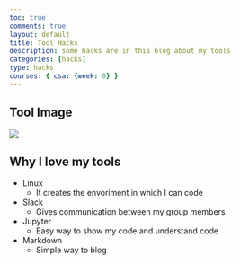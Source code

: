 ```yaml
---
toc: true
comments: true
layout: default
title: Tool Hacks
description: some hacks are in this blog about my tools
categories: [hacks]
type: hacks
courses: { csa: {week: 0} }
---
```


## Tool Image
![]({{site.baseurl}}/tool.png)

## Why I love my tools
- Linux
    - It creates the envoriment in which I can code
- Slack
    - Gives communication between my group members
- Jupyter
    - Easy way to show my code and understand code
- Markdown
    - Simple way to blog